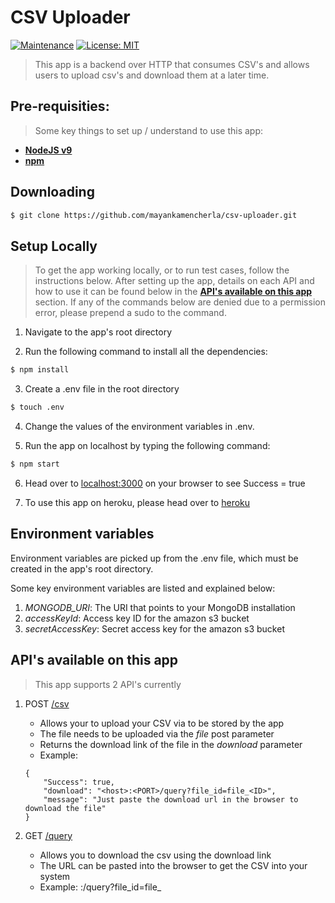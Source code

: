 # CSV Uploader

[![Maintenance](https://img.shields.io/badge/Maintained%3F-yes-green.svg)](https://GitHub.com/Naereen/StrapDown.js/graphs/commit-activity)
[![License: MIT](https://img.shields.io/badge/License-MIT-yellow.svg)](https://opensource.org/licenses/MIT)
<!-- [![Packagist](https://img.shields.io/packagist/v/symfony/symfony.svg)]() -->

> This app is a backend over HTTP that consumes CSV's and allows users to upload csv's and download them at a later time.

## Pre-requisities:
> Some key things to set up / understand to use this app:

- **[NodeJS v9](https://nodejs.org/en/)**
- **[npm](https://www.npmjs.com/)**

## Downloading
```bash
$ git clone https://github.com/mayankamencherla/csv-uploader.git
```

## Setup Locally
> To get the app working locally, or to run test cases, follow the instructions below.
> After setting up the app, details on each API and how to use it can be found below in the **[API's available on this app](https://github.com/mayankamencherla/csv-uploader#apis-available-on-this-app)** section.
> If any of the commands below are denied due to a permission error, please prepend a sudo to the command.

1. Navigate to the app's root directory

2. Run the following command to install all the dependencies:
```bash
$ npm install
```

3. Create a .env file in the root directory
```bash
$ touch .env
```

4. Change the values of the environment variables in .env.

5. Run the app on localhost by typing the following command:
```bash
$ npm start
```

6. Head over to <a href="http://localhost:3000" target="_blank">localhost:3000</a> on your browser to see Success = true

7. To use this app on heroku, please head over to <a href="https://protected-basin-69617.herokuapp.com" target="_blank">heroku</a>

## Environment variables
Environment variables are picked up from the .env file, which must be created in the app's root directory.

Some key environment variables are listed and explained below:

1. *MONGODB_URI*: The URI that points to your MongoDB installation
1. *accessKeyId*: Access key ID for the amazon s3 bucket
1. *secretAccessKey*: Secret access key for the amazon s3 bucket

## API's available on this app
> This app supports 2 API's currently

1. POST <a href="http://localhost:3000/csv" target="_blank">/csv</a>
    - Allows your to upload your CSV via to be stored by the app
    - The file needs to be uploaded via the *file* post parameter
    - Returns the download link of the file in the *download* parameter
    - Example:
    ```
    {
        "Success": true,
        "download": "<host>:<PORT>/query?file_id=file_<ID>",
        "message": "Just paste the download url in the browser to download the file"
    }
    ```

2. GET <a href="http://localhost:3000/query?file_id=file_34234234" target="_blank">/query</a>
    - Allows you to download the csv using the download link
    - The URL can be pasted into the browser to get the CSV into your system
    - Example: <host>:<PORT>/query?file_id=file_<ID>